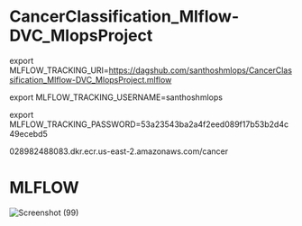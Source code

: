 # CancerClassification_Mlflow-DVC_MlopsProject

export MLFLOW_TRACKING_URI=https://dagshub.com/santhoshmlops/CancerClassification_Mlflow-DVC_MlopsProject.mlflow 

export MLFLOW_TRACKING_USERNAME=santhoshmlops 

export MLFLOW_TRACKING_PASSWORD=53a23543ba2a4f2eed089f17b53b2d4c49ecebd5 


028982488083.dkr.ecr.us-east-2.amazonaws.com/cancer

# MLFLOW
![Screenshot (99)](https://github.com/santhoshmlops/CancerClassification_Mlflow-DVC_MlopsProject/assets/133121635/c647b066-439a-415c-93a5-ac281d193c9c)
